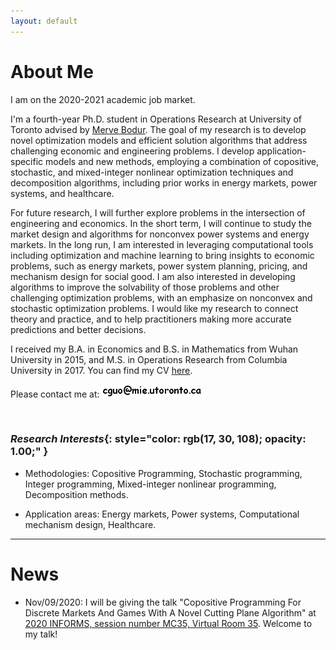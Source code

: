 ```yaml
---
layout: default
---
```


# About Me

I am on the 2020-2021 academic job market.

I'm a fourth-year Ph.D. student in Operations Research at University of Toronto advised by [<u>Merve Bodur</u>](https://sites.google.com/site/mervebodr/). The goal of my research is to develop novel optimization models and efficient solution algorithms that address challenging economic and engineering problems. I develop application-specific models and new methods, employing a combination of copositive, stochastic, and mixed-integer nonlinear optimization techniques and decomposition algorithms, including prior works in energy markets, power systems, and healthcare.
<!-- My research interests include stochastic and integer programming methodologies, healthcare, and power system. -->

For future research, I will further explore problems in the intersection of engineering and economics. In the short term, I will continue to study the market design and algorithms for nonconvex power systems and energy markets. In the long run, I am interested in leveraging computational tools including optimization and machine learning to bring insights to economic problems, such as energy markets, power system planning, pricing, and mechanism design for social good. I am also interested in developing algorithms to improve the solvability of those problems and other challenging optimization problems, with an emphasize on nonconvex and stochastic optimization problems. I would like my research to connect theory and practice, and to help practitioners making more accurate predictions and better decisions.

I received my B.A. in Economics and B.S. in Mathematics from Wuhan University in 2015, and M.S. in Operations Research from Columbia University in 2017. You can find my CV [<u>here</u>](/docs/cv_ChengGuo.pdf).

Please contact me at: <img src ="/images/email_comic_bold.png" alt = "email image"/>

&nbsp;

### <em>Research Interests</em>{: style="color: rgb(17, 30, 108); opacity: 1.00;" }

* Methodologies: Copositive Programming, Stochastic programming, Integer programming, Mixed-integer nonlinear programming, Decomposition methods.

* Application areas: Energy markets, Power systems, Computational mechanism design, Healthcare.

----------------

# News

* Nov/09/2020: I will be giving the talk "Copositive Programming For Discrete Markets And Games With A Novel Cutting Plane Algorithm" at [<u>2020 INFORMS, session number MC35, Virtual Room 35</u>](https://cattendee.abstractsonline.com/meeting/9022/presentation/6087). Welcome to my talk!

<!-- Aug/01/2019: We submitted our paper "Logic-based Benders Decomposition and Binary Decision Diagram Based Approaches for Stochastic Distributed Operating
Room Scheduling". -->
&nbsp;
&nbsp;
&nbsp;
&nbsp;
